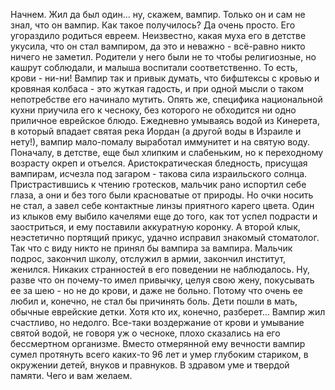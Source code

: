   Начнем. Жил да был один... ну, скажем, вампир. Только он и сам не знал, что он вампир. Как такое получилось? Да очень просто.
Его угораздило родиться евреем. Неизвестно, какая муха его в детстве укусила, что он стал вампиром, да это и неважно - всё-равно никто ничего не заметил. Родители у него были не то чтобы религиозные, но кашрут соблюдали, и малыша воспитали соответственно. То есть, крови - ни-ни! Вампир так и привык думать, что бифштексы с кровью и кровяная колбаса - это жуткая гадость, и при одной мысли о таком непотребстве его начинало мутить. Опять же, специфика национальной кухни приучила его к чесноку, без которого не обходится ни одно приличное еврейское блюдо. Ежедневно умываясь водой из Кинерета, в который впадает святая река Иордан (а другой воды в Израиле и нету!), вампир мало-помалу выработал иммунитет и на святую воду. Поначалу, в детстве, еще был хлипким и слабеньким, но к переходному возрасту окреп и отъелся. Аристократическая бледность, присущая вампирам, исчезла под загаром - такова сила израильского солнца. Пристрастившись к чтению гротесков, мальчик рано испортил себе глаза, а они и без того были красноватые от природы. Но очки носить не стал, а завел себе контактные линзы приятного карего цвета. Один из клыков ему выбило качелями еще до того, как тот успел подрасти и заостриться, и ему поставили аккуратную коронку. А второй клык, неэстетично портящий прикус, удачно исправил знакомый стоматолог. Так что с виду никто не принял бы вампира за вампира.
Мальчик подрос, закончил школу, отслужил в армии, закончил институт, женился. Никаких странностей в его поведении не наблюдалось. Ну, разве что он почему-то имел привычку, целуя свою жену, покусывать ее за шею - но не до крови, и даже не больно. Потому что очень ее любил и, конечно, не стал бы причинять боль. Дети пошли в мать, обычные еврейские детки. Хотя кто их, конечно, разберет...
Вампир жил счастливо, но недолго. Все-таки воздержание от крови и умывание святой водой, не говоря уж о чесноке, плохо сказались на его бессмертном организме. Вместо отмерянной ему вечности вампир сумел протянуть всего каких-то 96 лет и умер глубоким стариком, в окружении детей, внуков и правнуков. В здравом уме и твердой памяти.
Чего и вам желаем.      